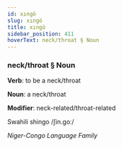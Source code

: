 ```yaml
---
id: xıngö
slug: xıngö
title: xıngö
sidebar_position: 411
hoverText: neck/throat § Noun
---
```


### neck/throat § Noun

**Verb**: to be a neck/throat

**Noun**: a neck/throat

**Modifier**: neck-related/throat-related

Swahili shingo /ʃin.goː/

*Niger-Congo Language Family*
